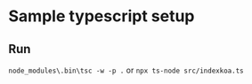 # Sample typescript setup
## Run
`node_modules\.bin\tsc -w -p .`    or `npx ts-node src/indexkoa.ts`

